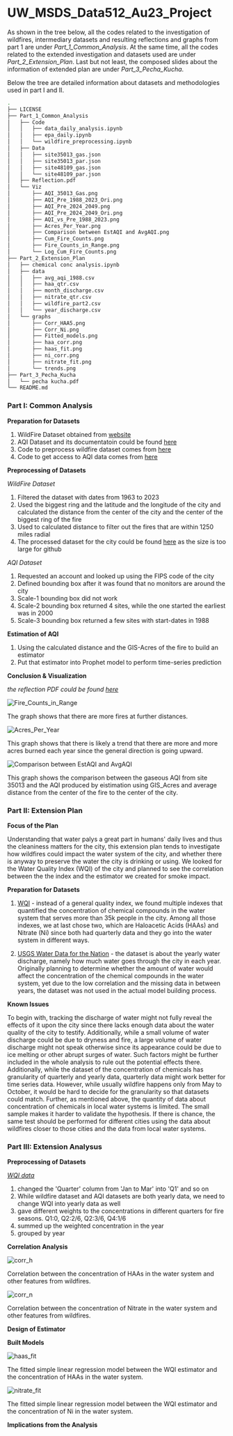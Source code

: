 # UW_MSDS_Data512_Au23_Project

As shown in the tree below, all the codes related to the investigation of wildfires, intermediary datasets and resulting reflections and graphs from part 1 are under *Part_1_Common_Analysis*. At the same time, all the codes related to the extended investigation and datasets used are under *Part_2_Extension_Plan*. Last but not least, the composed slides about the information of extended plan are under *Part_3_Pecha_Kucha*. 

Below the tree are detailed information about datasets and methodologies used in part I and II.

```bash
.
├── LICENSE
├── Part_1_Common_Analysis
│   ├── Code
│   │   ├── data_daily_analysis.ipynb
│   │   ├── epa_daily.ipynb
│   │   └── wildfire_preprocessing.ipynb
│   ├── Data
│   │   ├── site35013_gas.json
│   │   ├── site35013_par.json
│   │   ├── site48109_gas.json
│   │   └── site48109_par.json
│   ├── Reflection.pdf
│   └── Viz
│       ├── AQI_35013_Gas.png
│       ├── AQI_Pre_1988_2023_Ori.png
│       ├── AQI_Pre_2024_2049.png
│       ├── AQI_Pre_2024_2049_Ori.png
│       ├── AQI_vs_Pre_1988_2023.png
│       ├── Acres_Per_Year.png
│       ├── Comparison between EstAQI and AvgAQI.png
│       ├── Cum_Fire_Counts.png
│       ├── Fire_Counts_in_Range.png
│       └── Log_Cum_Fire_Counts.png
├── Part_2_Extension_Plan
│   ├── chemical conc analysis.ipynb
│   ├── data
│   │   ├── avg_aqi_1988.csv
│   │   ├── haa_qtr.csv
│   │   ├── month_discharge.csv
│   │   ├── nitrate_qtr.csv
│   │   ├── wildfire_part2.csv
│   │   └── year_discharge.csv
│   └── graphs
│       ├── Corr_HAA5.png
│       ├── Corr_Ni.png
│       ├── Fitted_models.png
│       ├── haa_corr.png
│       ├── haas_fit.png
│       ├── ni_corr.png
│       ├── nitrate_fit.png
│       └── trends.png
├── Part_3_Pecha_Kucha
│   └── pecha kucha.pdf
└── README.md
```
### Part I: Common Analysis

**Preparation for Datasets**

1) WildFire Dataset obtained from [website](https://www.sciencebase.gov/catalog/item/61aa537dd34eb622f699df81)
2) AQI Dataset and its documentatoin could be found [here](https://www.airnow.gov/sites/default/files/2020-05/aqi-technical-assistance-document-sept2018.pdf)
4) Code to preprocess wildfire dataset comes from [here](https://drive.google.com/file/d/1qNI6hji8CvDeBsnLDAhJXvaqf2gcg8UV/view?usp=sharing)
5) Code to get access to AQI data comes from [here](https://drive.google.com/file/d/1bxl9qrb_52RocKNGfbZ5znHVqFDMkUzf/view?usp=sharing)
  

**Preprocessing of Datasets**

*WildFire Dataset*

1) Filtered the dataset with dates from 1963 to 2023
2) Used the biggest ring and the latitude and the longitude of the city and calculated the distance from the center of the city and the center of the biggest ring of the fire
3) Used to calculated distance to filter out the fires that are within 1250 miles radial
4) The processed dataset for the city could be found [here](https://drive.google.com/file/d/1ZDMaTStyK2N215kZe9tSSAifTSfXCAOH/view?usp=drive_link) as the size is too large for github


*AQI Dataset*

1) Requested an account and looked up using the FIPS code of the city
2) Defined bounding box after it was found that no monitors are around the city
3) Scale-1 bounding box did not work
4) Scale-2 bounding box returned 4 sites, while the one started the earliest was in 2000
5) Scale-3 bounding box returned a few sites with start-dates in 1988

**Estimation of AQI**

1) Using the calculated distance and the GIS-Acres of the fire to build an estimator
2) Put that estimator into Prophet model to perform time-series prediction


**Conclusion & Visualization**

*the reflection PDF could be found [here](https://github.com/hww1999/UW_MSDS_Data512_Au23_Project/blob/main/Part_1_Common_Analysis/Reflection.pdf)*

![Fire_Counts_in_Range](https://github.com/hww1999/UW_MSDS_Data512_Au23_Project/assets/50925030/ad9b035b-be89-4fcd-9134-dcb8b8efe08d)

The graph shows that there are more fires at further distances.

![Acres_Per_Year](https://github.com/hww1999/UW_MSDS_Data512_Au23_Project/assets/50925030/bd7a40b2-ed27-4ca5-8591-3dde85622c1d)

This graph shows that there is likely a trend that there are more and more acres burned each year since the general direction is going upward.

![Comparison between EstAQI and AvgAQI](https://github.com/hww1999/UW_MSDS_Data512_Au23_Project/assets/50925030/ffd49411-4abc-4c35-8442-af6945fefed7)

This graph shows the comparison between the gaseous AQI from site 35013 and the AQI produced by eistimation using GIS_Acres and average distance from the center of the fire to the center of the city.

### Part II: Extension Plan

**Focus of the Plan**

Understanding that water palys a great part in humans' daily lives and thus the cleaniness matters for the city, this extension plan tends to investigate how wildfires could impact the water system of the city, and whether there is anyway to preserve the water the city is drinking or using. We looked for the Water Quality Index (WQI) of the city and planned to see the correlation between the the index and the estimator we created for smoke impact.

**Preparation for Datasets**

1) [WQI](nmtracking.doh.nm.gov/dataportal/query/Index.html) - instead of a general quality index, we found multiple indexes that quantified the concentration of chemical compounds in the water system that serves more than 35k people in the city. Among all those indexes, we at last chose two, which are Haloacetic Acids (HAAs) and Nitrate (Ni) since both had quarterly data and they go into the water system in different ways.

2) [USGS Water Data for the Nation](nwis.waterdata.usgs.gov/nwis) - the dataset is about the yearly water discharge, namely how much water goes through the city in each year. Originally planning to determine whether the amount of water would affect the concentration of the chemical compounds in the water system, yet due to the low correlation and the missing data in between years, the dataset was not used in the actual model building process.

**Known Issues**

To begin with, tracking the discharge of water might not fully reveal the effects of it upon the city since there lacks enough data about the water quality of the city to testify. Additionally, while a small volume of water discharge could be due to dryness and fire, a large volume of water discharge might not speak otherwise since its appearance could be due to ice melting or other abrupt surges of water. Such factors might be further included in the whole analysis to rule out the potential effects there.
Additionally, while the dataset of the concentration of chemicals has granularity of quarterly and yearly data, quarterly data might work better for time series data. However, while usually wildfire happens only from May to October, it would be hard to decide for the granularity so that datasets could match. Further, as mentioned above, the quantity of data about concentration of chemicals in local water systems is limited. The small sample makes it harder to validate the hypothesis. If there is chance, the same test should be performed for different cities using the data about wildfires closer to those cities and the data from local water systems.


### Part III: Extension Analysus

**Preprocessing of Datasets**

*[WQI data](nmtracking.doh.nm.gov/dataportal/query/Index.html)*

1) changed the 'Quarter' column from 'Jan to Mar' into 'Q1' and so on
2) While wildfire dataset and AQI datasets are both yearly data, we need to change WQI into yearly data as well
3) gave different weights to the concentrations in different quarters for fire seasons. Q1:0, Q2:2/6, Q2:3/6, Q4:1/6
4) summed up the weighted concentration in the year
5) grouped by year

**Correlation Analysis**

![corr_h](https://github.com/hww1999/UW_MSDS_Data512_Au23_Project/assets/50925030/96c768cc-0b7c-48c1-bddd-12d3f9eb868f)

Correlation between the concentration of HAAs in the water system and other features from wildfires.

![corr_n](https://github.com/hww1999/UW_MSDS_Data512_Au23_Project/assets/50925030/7ce0a3b2-6e72-450c-b259-805380d32335)

Correlation between the concentration of Nitrate in the water system and other features from wildfires.


**Design of Estimator**



**Built Models**

![haas_fit](https://github.com/hww1999/UW_MSDS_Data512_Au23_Project/assets/50925030/eb5d3411-026c-472d-9f18-3ec5ee1aaa7b)

The fitted simple linear regression model between the WQI estimator and the concentration of HAAs in the water system.

![nitrate_fit](https://github.com/hww1999/UW_MSDS_Data512_Au23_Project/assets/50925030/c2d085cd-a39f-40ae-8162-6bb4aeb457da)

The fitted simple linear regression model between the WQI estimator and the concentration of Ni in the water system.

**Implications from the Analysis**
